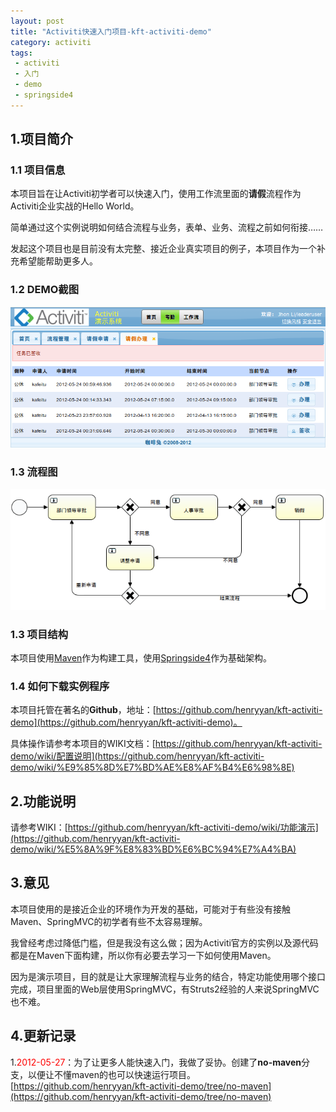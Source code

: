 ```yaml
---
layout: post
title: "Activiti快速入门项目-kft-activiti-demo"
category: activiti
tags: 
 - activiti
 - 入门
 - demo
 - springside4
---
```


## 1.项目简介

### 1.1 项目信息

本项目旨在让Activiti初学者可以快速入门，使用工作流里面的**请假**流程作为Activiti企业实战的Hello World。

简单通过这个实例说明如何结合流程与业务，表单、业务、流程之前如何衔接……

发起这个项目也是目前没有太完整、接近企业真实项目的例子，本项目作为一个补充希望能帮助更多人。

### 1.2 DEMO截图

![kft-activiti-demo截图](/files/2012/05/kft-activiti-demo.png)

### 1.3 流程图

![请假流程](/files/2012/05/leave-process-definition.png)

### 1.3 项目结构

本项目使用[Maven](http://maven.apache.org/)作为构建工具，使用[Springside4](https://github.com/springside/springside4)作为基础架构。

### 1.4 如何下载实例程序

本项目托管在著名的**Github**，地址：[https://github.com/henryyan/kft-activiti-demo](https://github.com/henryyan/kft-activiti-demo)。

具体操作请参考本项目的WIKI文档：[https://github.com/henryyan/kft-activiti-demo/wiki/配置说明](https://github.com/henryyan/kft-activiti-demo/wiki/%E9%85%8D%E7%BD%AE%E8%AF%B4%E6%98%8E)

## 2.功能说明

请参考WIKI：[https://github.com/henryyan/kft-activiti-demo/wiki/功能演示](https://github.com/henryyan/kft-activiti-demo/wiki/%E5%8A%9F%E8%83%BD%E6%BC%94%E7%A4%BA)


## 3.意见

本项目使用的是接近企业的环境作为开发的基础，可能对于有些没有接触Maven、SpringMVC的初学者有些不太容易理解。

我曾经考虑过降低门槛，但是我没有这么做；因为Activiti官方的实例以及源代码都是在Maven下面构建，所以你有必要去学习一下如何使用Maven。

因为是演示项目，目的就是让大家理解流程与业务的结合，特定功能使用哪个接口完成，项目里面的Web层使用SpringMVC，有Struts2经验的人来说SpringMVC也不难。

## 4.更新记录

1.<font color='red'>2012-05-27</font>：为了让更多人能快速入门，我做了妥协。创建了**no-maven**分支，以便让不懂maven的也可以快速运行项目。[https://github.com/henryyan/kft-activiti-demo/tree/no-maven](https://github.com/henryyan/kft-activiti-demo/tree/no-maven)

